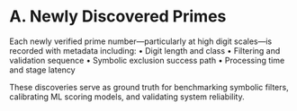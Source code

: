 # A. Newly Discovered Primes

Each newly verified prime number—particularly at high digit scales—is recorded with metadata including:
• Digit length and class
• Filtering and validation sequence
• Symbolic exclusion success path
• Processing time and stage latency

These discoveries serve as ground truth for benchmarking symbolic filters, calibrating ML scoring models, and validating system reliability.

